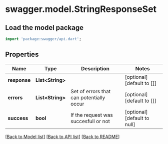 # swagger.model.StringResponseSet

## Load the model package
```dart
import 'package:swagger/api.dart';
```

## Properties
Name | Type | Description | Notes
------------ | ------------- | ------------- | -------------
**response** | **List&lt;String&gt;** |  | [optional] [default to []]
**errors** | **List&lt;String&gt;** | Set of errors that can potentially occur | [optional] [default to []]
**success** | **bool** | If the request was succesfull or not | [optional] [default to null]

[[Back to Model list]](../README.md#documentation-for-models) [[Back to API list]](../README.md#documentation-for-api-endpoints) [[Back to README]](../README.md)


